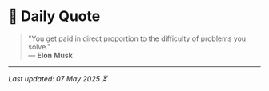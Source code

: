 # 📜 Daily Quote

> "You get paid in direct proportion to the difficulty of problems you solve."  
> — **Elon Musk**

---

_Last updated: 07 May 2025 ⏳_
